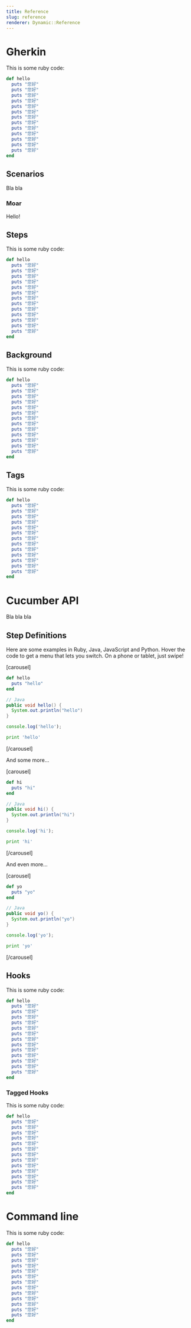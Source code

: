 ```yaml
---
title: Reference
slug: reference
renderer: Dynamic::Reference
---
```

# Gherkin

This is some ruby code:

```ruby
def hello
  puts "您好"
  puts "您好"
  puts "您好"
  puts "您好"
  puts "您好"
  puts "您好"
  puts "您好"
  puts "您好"
  puts "您好"
  puts "您好"
  puts "您好"
  puts "您好"
  puts "您好"
end
```

## Scenarios

Bla bla

### Moar

Hello!

## Steps

This is some ruby code:

```ruby
def hello
  puts "您好"
  puts "您好"
  puts "您好"
  puts "您好"
  puts "您好"
  puts "您好"
  puts "您好"
  puts "您好"
  puts "您好"
  puts "您好"
  puts "您好"
  puts "您好"
  puts "您好"
end
```

## Background

This is some ruby code:

```ruby
def hello
  puts "您好"
  puts "您好"
  puts "您好"
  puts "您好"
  puts "您好"
  puts "您好"
  puts "您好"
  puts "您好"
  puts "您好"
  puts "您好"
  puts "您好"
  puts "您好"
  puts "您好"
end
```

## Tags

This is some ruby code:

```ruby
def hello
  puts "您好"
  puts "您好"
  puts "您好"
  puts "您好"
  puts "您好"
  puts "您好"
  puts "您好"
  puts "您好"
  puts "您好"
  puts "您好"
  puts "您好"
  puts "您好"
  puts "您好"
end
```

# Cucumber API

Bla bla bla

## Step Definitions

Here are some examples in Ruby, Java, JavaScript and Python.
Hover the code to get a menu that lets you switch.
On a phone or tablet, just swipe!

[carousel]

```ruby
def hello
  puts "hello"
end
```

```java
// Java
public void hello() {
  System.out.println("hello")
}
```

```javascript
console.log('hello');
```

```python
print 'hello'
```

[/carousel]

And some more...

[carousel]

```ruby
def hi
  puts "hi"
end
```

```java
// Java
public void hi() {
  System.out.println("hi")
}
```

```javascript
console.log('hi');
```

```python
print 'hi'
```

[/carousel]

And even more...

[carousel]

```ruby
def yo
  puts "yo"
end
```

```java
// Java
public void yo() {
  System.out.println("yo")
}
```

```javascript
console.log('yo');
```

```python
print 'yo'
```

[/carousel]

## Hooks

This is some ruby code:

```ruby
def hello
  puts "您好"
  puts "您好"
  puts "您好"
  puts "您好"
  puts "您好"
  puts "您好"
  puts "您好"
  puts "您好"
  puts "您好"
  puts "您好"
  puts "您好"
  puts "您好"
  puts "您好"
end
```

### Tagged Hooks

This is some ruby code:

```ruby
def hello
  puts "您好"
  puts "您好"
  puts "您好"
  puts "您好"
  puts "您好"
  puts "您好"
  puts "您好"
  puts "您好"
  puts "您好"
  puts "您好"
  puts "您好"
  puts "您好"
  puts "您好"
end
```

# Command line

This is some ruby code:

```ruby
def hello
  puts "您好"
  puts "您好"
  puts "您好"
  puts "您好"
  puts "您好"
  puts "您好"
  puts "您好"
  puts "您好"
  puts "您好"
  puts "您好"
  puts "您好"
  puts "您好"
  puts "您好"
end
```
